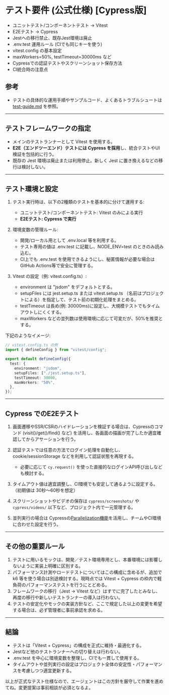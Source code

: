 # テスト要件 (公式仕様) [Cypress版]

- ユニットテスト/コンポーネントテスト → Vitest
- E2Eテスト → Cypress
- Jestへの移行禁止、既存Jest環境は廃止
- .env.test 運用ルール (CIでも同じキーを使う)
- vitest.config の基本設定
- maxWorkers=50%, testTimeout=30000ms など
- Cypressでの認証テストやスクリーンショット保存方法
- CI統合時の注意点

## 参考

- テストの具体的な運用手順やサンプルコード、よくあるトラブルシュートは [test-guide.md](./test-guide.md) を参照。

---

## テストフレームワークの指定

- メインのテストランナーとして Vitest を使用する。
- **E2E（エンドツーエンド）テストには Cypress を採用**し、統合テストやUI検証を包括的に行う。
- 既存の Jest 環境は廃止または利用停止。新しく Jest に置き換えるなどの移行は検討しない。

---

## テスト環境と設定

1. テスト実行時は、以下の2種類のテストを基本的に分けて運用する:

   - ユニットテスト/コンポーネントテスト: Vitest のみによる実行
   - **E2Eテスト: Cypress で実行**

2. 環境変数の管理ルール:

   - 開発/ローカル用として .env.local 等を利用する。
   - テスト専用の値は .env.test に記載し、NODE_ENV=test のときのみ読み込む。
   - CI上でも .env.test を使用できるようにし、秘匿情報が必要な場合はGitHub Actions等で安全に管理する。

3. Vitest の設定（例: vitest.config.ts）:
   - environment は "jsdom" をデフォルトとする。
   - setupFiles には jest.setup.ts または vitest.setup.ts （名前はプロジェクトによる）を指定して、テスト前の初期化処理をまとめる。
   - testTimeout は長め(例: 30000ms)に設定し、大規模テストでもタイムアウトしにくくする。
   - maxWorkers などの並列数は使用環境に応じて可変だが、50%を推奨とする。

下記のようなイメージ:

```typescript
// vitest.config.ts の例
import { defineConfig } from "vitest/config";

export default defineConfig({
  test: {
    environment: "jsdom",
    setupFiles: ["./jest.setup.ts"],
    testTimeout: 30000,
    maxWorkers: "50%",
  },
});
```

---

## Cypress でのE2Eテスト

1. 画面遷移やSSR/CSRのハイドレーションを検証する場合は、Cypressのコマンド (visit()/get()/find() など) を活用し、各画面の描画が完了したか適宜確認してからアサーションを行う。

2. 認証テストでは任意の方法でログイン処理を自動化し、cookie/sessionStorage などを利用して認証状態を再現する。

   - 必要に応じて `cy.request()` を使った直接的なログインAPI呼び出しなども検討する。

3. タイムアウト値は適宜調整し、CI環境でも安定して通るように設定する。 （初期値は 30秒～60秒を想定）

4. スクリーンショットやビデオの保存は `cypress/screenshots/` や `cypress/videos/` 以下など、プロジェクト内で一元管理する。

5. 並列実行の場合は Cypressの[Parallelization機能](https://docs.cypress.io/guides/guides/parallelization)を活用し、チームやCI環境に合わせた設定を行う。

---

## その他の重要ルール

1. テストに用いるモックは、開発／テスト環境専用とし、本番環境には影響しないように実装上明確に区別する。
2. パフォーマンス計測やロードテストについてはこの構成に含めるが、追加で k6 等を使う場合は別途検討する。現時点では Vitest + Cypress の枠内で軽負荷のパフォーマンステストを行うにとどめる。
3. フレームワークの移行（Jest → Vitest など）はすでに完了したとみなし、再度の移行や新しいテストランナーの導入は行わない。
4. テストの安定化やモックの実装方針など、ここで規定した以上の変更を希望する場合は、必ず管理者に事前承認を求める。

---

## 結論

- テストは「Vitest + Cypress」の構成を正式に維持・最適化する。
- Jestなど他のテストランナーへの切り替えは行わない。
- .env.test を中心に環境変数を整理し、CIでも一貫して使用する。
- タイムアウトや並列実行の設定はプロジェクト全体の安定性・パフォーマンスを考慮しつつ適宜更新する。

以上が正式なテスト仕様なので、エージェントはこの方針を厳守して作業を進めてね。変更提案は事前相談が必須となるよ。
